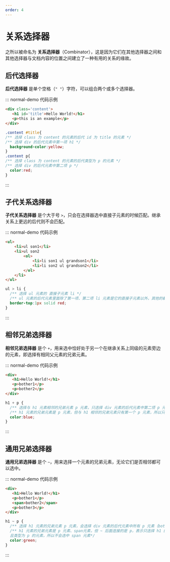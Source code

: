 ```yaml
---
order: 4
---
```



<script setup> 
    import { Selectors } from '@data/css/selector.js'       
    const baseCssUrl = 'https://developer.mozilla.org/zh-CN/docs/Web/CSS/'      
    const head = [ { label:'选择器', prop:'code', align:'left' }, {label:'描述', prop:'desc', align:'left' } ]    
    const {   
      后代选择器,     
      子代关系选择器,     
      相邻兄弟选择器,     
      通用兄弟选择器,        
    } = Selectors  
                  
    //下面表格将使用自定义组件               
</script>       



# 关系选择器
之所以被命名为 **关系选择器**（Combinator），这是因为它们在其他选择器之间和其他选择器与文档内容的位置之间建立了一种有用的关系的缘故。  

## 后代选择器
**后代选择器** 是单个空格（```" "```）字符，可以组合两个或多个选择器。   
<template v-for="item in 后代选择器">
<Mcard :item=item :linkUrl=baseCssUrl></Mcard>
</template> 

::: normal-demo 代码示例

```html
<div class='content'>
   <h1 id='title'>Hello World!</h1>
   <p>this is an example</p>
</div>
```

```css
.content #title{
/** 选择 class 为 content 的元素的后代 id 为 title 的元素 */
/** 选择 div 的后代元素中第一项 h1 */
  background-color:yellow;
}
.content p{
/** 选择 class 为 content 的元素的后代类型为 p 的元素 */
/** 选择 div 的后代元素中第二项 p */
  color:red;
}
```
:::     

## 子代关系选择器  
**子代关系选择器** 是个大于号 ```>```，只会在选择器选中直接子元素的时候匹配。继承关系上更远的后代则不会匹配。
<template v-for="item in 子代关系选择器">
<Mcard :item=item :linkUrl=baseCssUrl></Mcard>
</template>

::: normal-demo 代码示例

```html
<ul>
    <li>ul son1</li>
    <li>ul son2
        <ol>
            <li>li son1 ul grandson1</li>
            <li>li son2 ul grandson2</li>
        </ol>
    </li>
</ul>
```

```css
ul > li {
  /** 选择 ul 元素的 直接子元素 li */
  /** ul 元素的后代元素里面除了第一项、第二项 li 元素是它的直接子元素以外，其他的都不是直接子元素，所以不会被选中 */
  border-top:1px solid red;
} 
```
:::       

## 相邻兄弟选择器
**相邻兄弟选择器** 是个 ```+```，用来选中恰好处于另一个在继承关系上同级的元素旁边的元素，即选择有相同父元素的兄弟元素。 
<template v-for="item in 相邻兄弟选择器">
<Mcard :item=item :linkUrl=baseCssUrl></Mcard>
</template>

::: normal-demo 代码示例

```html
<div>
   <h1>Hello World!</h1>
   <p>bother1</p>
   <p>bother2</p>
</div>
```

```css
h1 + p {
  /** 选择与 h1 元素相邻的兄弟元素 p 元素，只选择 div 元素的后代元素中第二项 p 元素（bother1） */
  /** h1 元素的兄弟元素是 p 元素，但与 h1 相邻的兄弟元素只有第一个 p 元素，所以只会选中第一个 p 元素 （bother1）*/
  color:blue;
} 
```
:::  

## 通用兄弟选择器
**通用兄弟选择器** 是个 ```~```，用来选择一个元素的兄弟元素，无论它们是否相邻都可以选中。
<template v-for="item in 通用兄弟选择器">
<Mcard :item=item :linkUrl=baseCssUrl></Mcard>
</template>

::: normal-demo 代码示例

```html
<div>
   <h1>Hello World!</h1>
   <p>bother1</p>
   <span>bother2</span>
   <p>bother3</p>
</div>
```

```css
h1 ~ p {
  /** 选择 h1 元素的兄弟元素 p 元素，会选择 div 元素的后代元素中所有 p 元素（bother1，bother3） */
  /** h1 元素的兄弟元素是 p 元素、span元素，但 ~ 后面连接的是 p，表示只选择 h1 的兄弟元素
  且类型为 p 的元素，所以不会选中 span 元素*/
  color:green;
} 
```
:::      
